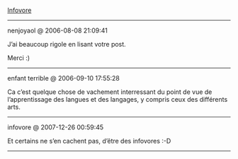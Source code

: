 [Infovore](../../../2006/7/infovore.md)

---
nenjoyaol @ 2006-08-08 21:09:41

J’ai beaucoup rigole en lisant votre post.

Merci :)

---

enfant terrible @ 2006-09-10 17:55:28

Ca c’est quelque chose de vachement interressant du point de vue de l’apprentissage des langues et des langages, y compris ceux des différents arts.

---

infovore @ 2007-12-26 00:59:45

Et certains ne s’en cachent pas, d’être des infovores :-D

---

